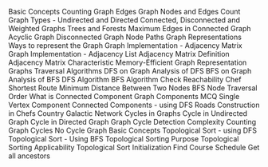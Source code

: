 Basic Concepts
Counting Graph Edges
Graph Nodes and Edges Count
Graph Types - Undirected and Directed
Connected, Disconnected and Weighted Graphs
Trees and Forests
Maximum Edges in Connected Graph
Acyclic Graph
Disconnected Graph Node Paths
Graph Representations
Ways to represent the Graph
Graph Implementation - Adjacency Matrix
Graph Implementation - Adjacency List
Adjacency Matrix Definition
Adjacency Matrix Characteristic
Memory-Efficient Graph Representation
Graphs Traversal Algorithms
DFS on Graph
Analysis of DFS
BFS on Graph
Analysis of BFS
DFS Algorithm
BFS Algorithm
Check Reachability
Chef Shortest Route
Minimum Distance Between Two Nodes
BFS Node Traversal Order
What is Connected Component
Graph Components MCQ
Single Vertex Component
Connected Components - using DFS
Roads Construction in Chefs Country
Galactic Network
Cycles in Graphs
Cycle in Undirected Graph
Cycle in Directed Graph
Graph Cycle Detection Complexity
Counting Graph Cycles
No Cycle Graph
Basic Concepts
Topological Sort - using DFS
Topological Sort - Using BFS
Topological Sorting Purpose
Topological Sorting Applicability
Topological Sort Initialization
Find Course Schedule
Get all ancestors

